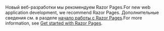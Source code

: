 <span data-ttu-id="07b53-101">Новый веб-разработки мы рекомендуем Razor Pages.</span><span class="sxs-lookup"><span data-stu-id="07b53-101">For new web application development, we recommend Razor Pages.</span></span> <span data-ttu-id="07b53-102">Дополнительные сведения см. в разделе [начало работы с Razor Pages](/aspnet/core/tutorials/razor-pages/razor-pages-start).</span><span class="sxs-lookup"><span data-stu-id="07b53-102">For more information, see [Get started with Razor Pages](/aspnet/core/tutorials/razor-pages/razor-pages-start).</span></span>